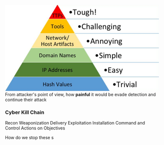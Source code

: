 ![](images/pyramid-of-pain.png)
From attacker's point of view, how **painful** it would be evade detection and continue their attack

### Cyber Kill Chain
Recon
Weaponization
Delivery
Exploitation
Installation
Command and Control
Actions on Objectives

How do we stop these s